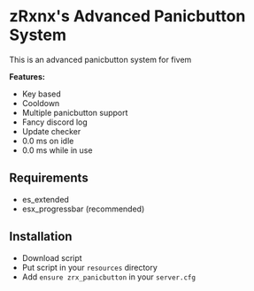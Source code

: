 # zRxnx's Advanced Panicbutton System

This is an advanced panicbutton system for fivem

<b>Features:</b>
- Key based
- Cooldown
- Multiple panicbutton support
- Fancy discord log
- Update checker
- 0.0 ms on idle
- 0.0 ms while in use

## Requirements
- es_extended
- esx_progressbar (recommended)

## Installation
- Download script
- Put script in your `resources` directory
- Add `ensure zrx_panicbutton` in your `server.cfg`